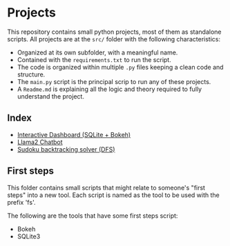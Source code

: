 # Projects

This repository contains small python projects, most of them as standalone scripts.
All projects are at the `src/` folder with the following characteristics:

- Organized at its own subfolder, with a meaningful name.
- Contained with the `requirements.txt` to run the script.
- The code is organized within multiple `.py` files keeping a clean code and structure.
- The `main.py` script is the principal scrip to run any of these projects.
- A `Readme.md` is explaining all the logic and theory required to fully understand the project.

## Index

- [Interactive Dashboard (SQLite + Bokeh)](src/dashboard)
- [Llama2 Chatbot](src/llama_chatbot)
- [Sudoku backtracking solver (DFS)](src/sudoku)

## First steps

This folder contains small scripts that might relate to someone's "first steps" into a new tool.
Each script is named as the tool to be used with the prefix 'fs'.

The following are the tools that have some first steps script:

- Bokeh
- SQLite3
